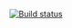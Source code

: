 [![Build status](https://ci.appveyor.com/api/projects/status/b9sotn3ebn39vee3/branch/master?svg=true)](https://ci.appveyor.com/project/MaxBaks/lecture-6-task2/branch/master)